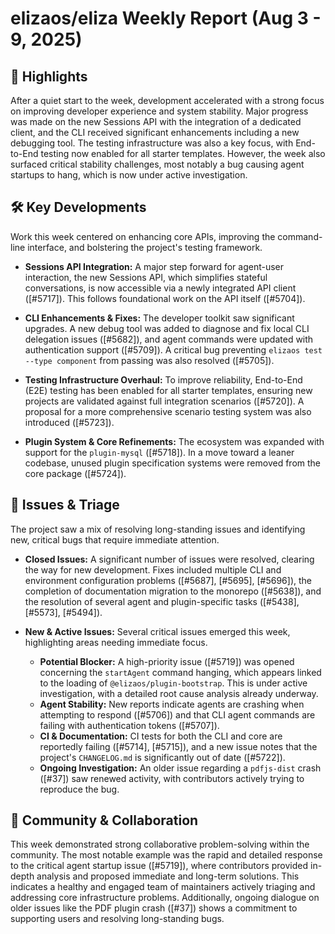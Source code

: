 # elizaos/eliza Weekly Report (Aug 3 - 9, 2025)

## 🚀 Highlights
After a quiet start to the week, development accelerated with a strong focus on improving developer experience and system stability. Major progress was made on the new Sessions API with the integration of a dedicated client, and the CLI received significant enhancements including a new debugging tool. The testing infrastructure was also a key focus, with End-to-End testing now enabled for all starter templates. However, the week also surfaced critical stability challenges, most notably a bug causing agent startups to hang, which is now under active investigation.

## 🛠️ Key Developments
Work this week centered on enhancing core APIs, improving the command-line interface, and bolstering the project's testing framework.

- **Sessions API Integration:** A major step forward for agent-user interaction, the new Sessions API, which simplifies stateful conversations, is now accessible via a newly integrated API client ([#5717]). This follows foundational work on the API itself ([#5704]).

- **CLI Enhancements & Fixes:** The developer toolkit saw significant upgrades. A new debug tool was added to diagnose and fix local CLI delegation issues ([#5682]), and agent commands were updated with authentication support ([#5709]). A critical bug preventing `elizaos test --type component` from passing was also resolved ([#5705]).

- **Testing Infrastructure Overhaul:** To improve reliability, End-to-End (E2E) testing has been enabled for all starter templates, ensuring new projects are validated against full integration scenarios ([#5720]). A proposal for a more comprehensive scenario testing system was also introduced ([#5723]).

- **Plugin System & Core Refinements:** The ecosystem was expanded with support for the `plugin-mysql` ([#5718]). In a move toward a leaner codebase, unused plugin specification systems were removed from the core package ([#5724]).

## 🐛 Issues & Triage
The project saw a mix of resolving long-standing issues and identifying new, critical bugs that require immediate attention.

- **Closed Issues:** A significant number of issues were resolved, clearing the way for new development. Fixes included multiple CLI and environment configuration problems ([#5687], [#5695], [#5696]), the completion of documentation migration to the monorepo ([#5638]), and the resolution of several agent and plugin-specific tasks ([#5438], [#5573], [#5494]).

- **New & Active Issues:** Several critical issues emerged this week, highlighting areas needing immediate focus.
    - **Potential Blocker:** A high-priority issue ([#5719]) was opened concerning the `startAgent` command hanging, which appears linked to the loading of `@elizaos/plugin-bootstrap`. This is under active investigation, with a detailed root cause analysis already underway.
    - **Agent Stability:** New reports indicate agents are crashing when attempting to respond ([#5706]) and that CLI agent commands are failing with authentication tokens ([#5707]).
    - **CI & Documentation:** CI tests for both the CLI and core are reportedly failing ([#5714], [#5715]), and a new issue notes that the project's `CHANGELOG.md` is significantly out of date ([#5722]).
    - **Ongoing Investigation:** An older issue regarding a `pdfjs-dist` crash ([#37]) saw renewed activity, with contributors actively trying to reproduce the bug.

## 💬 Community & Collaboration
This week demonstrated strong collaborative problem-solving within the community. The most notable example was the rapid and detailed response to the critical agent startup issue ([#5719]), where contributors provided in-depth analysis and proposed immediate and long-term solutions. This indicates a healthy and engaged team of maintainers actively triaging and addressing core infrastructure problems. Additionally, ongoing dialogue on older issues like the PDF plugin crash ([#37]) shows a commitment to supporting users and resolving long-standing bugs.